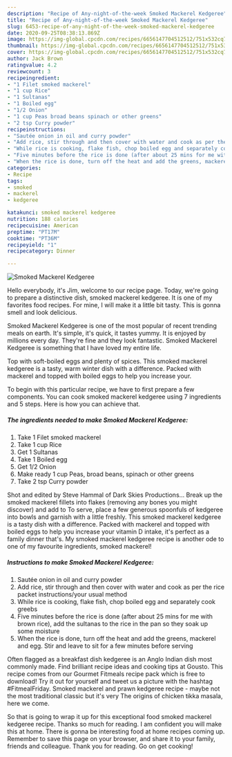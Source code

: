 ```yaml
---
description: "Recipe of Any-night-of-the-week Smoked Mackerel Kedgeree"
title: "Recipe of Any-night-of-the-week Smoked Mackerel Kedgeree"
slug: 6453-recipe-of-any-night-of-the-week-smoked-mackerel-kedgeree
date: 2020-09-25T08:38:13.869Z
image: https://img-global.cpcdn.com/recipes/6656147704512512/751x532cq70/smoked-mackerel-kedgeree-recipe-main-photo.jpg
thumbnail: https://img-global.cpcdn.com/recipes/6656147704512512/751x532cq70/smoked-mackerel-kedgeree-recipe-main-photo.jpg
cover: https://img-global.cpcdn.com/recipes/6656147704512512/751x532cq70/smoked-mackerel-kedgeree-recipe-main-photo.jpg
author: Jack Brown
ratingvalue: 4.2
reviewcount: 3
recipeingredient:
- "1 Filet smoked mackerel"
- "1 cup Rice"
- "1 Sultanas"
- "1 Boiled egg"
- "1/2 Onion"
- "1 cup Peas broad beans spinach or other greens"
- "2 tsp Curry powder"
recipeinstructions:
- "Sautée onion in oil and curry powder"
- "Add rice, stir through and then cover with water and cook as per the rice packet instructions/your usual method"
- "While rice is cooking, flake fish, chop boiled egg and separately cook greebs"
- "Five minutes before the rice is done (after about 25 mins for me with brown rice), add the sultanas to the rice in the pan so they soak up some moisture"
- "When the rice is done, turn off the heat and add the greens, mackerel and egg. Stir and leave to sit for a few minutes before serving"
categories:
- Recipe
tags:
- smoked
- mackerel
- kedgeree

katakunci: smoked mackerel kedgeree 
nutrition: 188 calories
recipecuisine: American
preptime: "PT17M"
cooktime: "PT36M"
recipeyield: "1"
recipecategory: Dinner

---
```



![Smoked Mackerel Kedgeree](https://img-global.cpcdn.com/recipes/6656147704512512/751x532cq70/smoked-mackerel-kedgeree-recipe-main-photo.jpg)

Hello everybody, it's Jim, welcome to our recipe page. Today, we're going to prepare a distinctive dish, smoked mackerel kedgeree. It is one of my favorites food recipes. For mine, I will make it a little bit tasty. This is gonna smell and look delicious.

Smoked Mackerel Kedgeree is one of the most popular of recent trending meals on earth. It's simple, it's quick, it tastes yummy. It is enjoyed by millions every day. They're fine and they look fantastic. Smoked Mackerel Kedgeree is something that I have loved my entire life.

Top with soft-boiled eggs and plenty of spices. This smoked mackerel kedgeree is a tasty, warm winter dish with a difference. Packed with mackerel and topped with boiled eggs to help you increase your.


To begin with this particular recipe, we have to first prepare a few components. You can cook smoked mackerel kedgeree using 7 ingredients and 5 steps. Here is how you can achieve that.

<!--inarticleads1-->

##### The ingredients needed to make Smoked Mackerel Kedgeree:

1. Take 1 Filet smoked mackerel
1. Take 1 cup Rice
1. Get 1 Sultanas
1. Take 1 Boiled egg
1. Get 1/2 Onion
1. Make ready 1 cup Peas, broad beans, spinach or other greens
1. Take 2 tsp Curry powder


Shot and edited by Steve Hammal of Dark Skies Productions… Break up the smoked mackerel fillets into flakes (removing any bones you might discover) and add to To serve, place a few generous spoonfuls of kedgeree into bowls and garnish with a little freshly. This smoked mackerel kedgeree is a tasty dish with a difference. Packed with mackerel and topped with boiled eggs to help you increase your vitamin D intake, it&#39;s perfect as a family dinner that&#39;s. My smoked mackerel kedgeree recipe is another ode to one of my favourite ingredients, smoked mackerel! 

<!--inarticleads2-->

##### Instructions to make Smoked Mackerel Kedgeree:

1. Sautée onion in oil and curry powder
1. Add rice, stir through and then cover with water and cook as per the rice packet instructions/your usual method
1. While rice is cooking, flake fish, chop boiled egg and separately cook greebs
1. Five minutes before the rice is done (after about 25 mins for me with brown rice), add the sultanas to the rice in the pan so they soak up some moisture
1. When the rice is done, turn off the heat and add the greens, mackerel and egg. Stir and leave to sit for a few minutes before serving


Often flagged as a breakfast dish kedgeree is an Anglo Indian dish most commonly made. Find brilliant recipe ideas and cooking tips at Gousto. This recipe comes from our Gourmet Fitmeals recipe pack which is free to download! Try it out for yourself and tweet us a picture with the hashtag #FitmealFriday. Smoked mackerel and prawn kedgeree recipe - maybe not the most traditional classic but it&#39;s very The origins of chicken tikka masala, here we come. 

So that is going to wrap it up for this exceptional food smoked mackerel kedgeree recipe. Thanks so much for reading. I am confident you will make this at home. There is gonna be interesting food at home recipes coming up. Remember to save this page on your browser, and share it to your family, friends and colleague. Thank you for reading. Go on get cooking!
